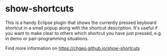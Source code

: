 show-shortcuts
==============

This is a handy Eclipse plugin that shows the currently pressed keyboard shortcut in a small popup along with the shortcut description.  It's useful if you want to make clear to others which shortcut you have just pressed, e.g. in demo or pair-programming situations.

Find more information on https://chgeo.github.io/show-shortcuts

